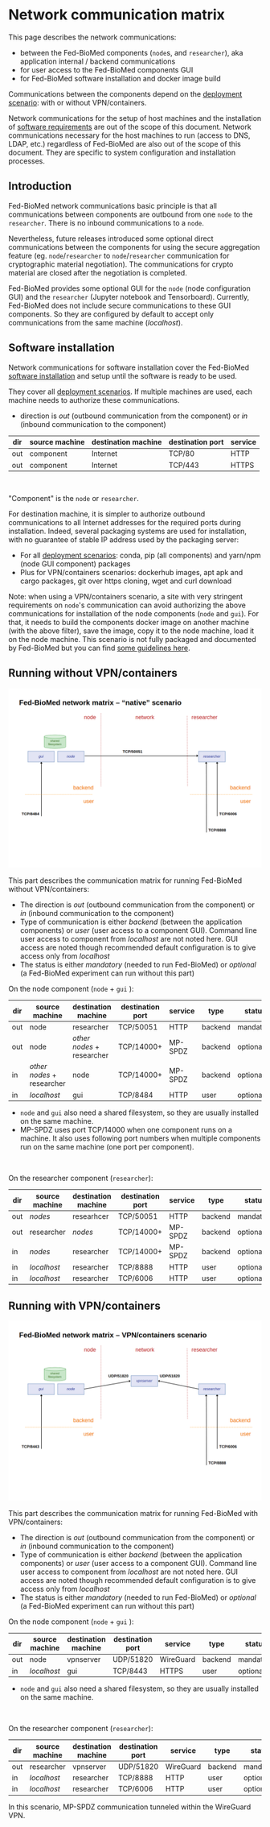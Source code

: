 # Network communication matrix

This page describes the network communications:

- between the Fed-BioMed components (`node`s, and `researcher`), aka application internal / backend communications 
- for user access to the Fed-BioMed components GUI
- for Fed-BioMed software installation and docker image build

Communications between the components depend on the [deployment scenario](./deployment.md): with or without VPN/containers.

Network communications for the setup of host machines and the installation of [software requirements](../../tutorials/installation/0-basic-software-installation.md#software-packages) are out of the scope of this document. Network communications necessary for the host machines to run (access to DNS, LDAP, etc.) regardless of Fed-BioMed are also out of the scope of this document. They are specific to system configuration and installation processes.


## Introduction

Fed-BioMed network communications basic principle is that all communications between components are outbound from one `node` to the `researcher`. There is no inbound communications to a `node`.

Nevertheless, future releases introduced some optional direct communications between the components for using the secure aggregation feature (eg. `node`/`researcher` to `node`/`researcher` communication for cryptographic material negotiation). The communications for crypto material are closed after the negotiation is completed.

Fed-BioMed provides some optional GUI for the `node` (node configuration GUI) and the `researcher` (Jupyter notebook and Tensorboard).
Currently, Fed-BioMed does not include secure communications to these GUI components. So they are configured by default to accept only communications from the same machine (*localhost*).


## Software installation

Network communications for software installation cover the Fed-BioMed [software installation](../../tutorials/installation/0-basic-software-installation.md#fed-biomed-software) and setup until the software is ready to be used.

They cover all [deployment scenarios](./deployment.md). If multiple machines are used, each machine needs to authorize these communications.

* direction is *out* (outbound communication from the component) or *in* (inbound communication to the component)

| dir | source machine | destination machine | destination port | service |
| --  | ------------   | -----------------   | --------------   | -----   |
| out | component      | Internet            | TCP/80           | HTTP    |
| out | component      | Internet            | TCP/443          | HTTPS   | 

<br>

"Component" is the `node` or `researcher`. 

For destination machine, it is simpler to authorize outbound communications to all Internet addresses for the required ports during installation. Indeed, several packaging systems are used for installation, with no guarantee of stable IP address used by the packaging server:

- For all [deployment scenarios](./deployment.md): conda, pip (all components) and yarn/npm (node GUI component) packages
- Plus for VPN/containers scenarios: dockerhub images, apt apk and cargo packages, git over https cloning, wget and curl download 

Note: when using a VPN/containers scenario, a site with very stringent requirements on `node`'s communication can avoid authorizing the above communications for installation of the node components (`node` and `gui`). For that, it needs to build the components docker image on another machine (with the above filter), save the image, copy it to the node machine, load it on the node machine. This scenario is not fully packaged and documented by Fed-BioMed but you can find [some guidelines here](https://github.com/fedbiomed/fedbiomed/blob/master/envs/vpn/README.md#specific-instructions-building-node-image-on-a-different-machine).


## Running without VPN/containers

![fedbiomed-network-matrix](../../assets/img/fedbiomed_matrix_native.png#img-centered-lr)


This part describes the communication matrix for running Fed-BioMed without VPN/containers:

* The direction is *out* (outbound communication from the component) or *in* (inbound communication to the component)
* Type of communication is either *backend* (between the application components) or *user* (user access to a component GUI). Command line user access to component from *localhost* are not noted here. GUI access are noted though recommended default configuration is to give access only from *localhost*
* The status is either *mandatory* (needed to run Fed-BioMed) or *optional* (a Fed-BioMed experiment can run without this part)

On the node component (`node` + `gui` ):

| dir | source machine | destination machine | destination port | service   | type     | status    | comment  |
| --  | ------------   | -----------------   | --------------   | -----     | ------   | --------  | ------   |
| out | node           | researcher             | TCP/50051     | HTTP      | backend  | mandatory |          |
| out | node           | *other nodes* + researcher | TCP/14000+ | MP-SPDZ   | backend  | optional  | secagg key negotation |
| in  | *other nodes* + researcher | node      | TCP/14000+       | MP-SPDZ   | backend  | optional  | secagg key negotation |
| in  | *localhost*    | gui                 | TCP/8484         | HTTP      | user     | optional  | node GUI |

* `node` and `gui` also need a shared filesystem, so they are usually installed on the same machine.
* MP-SPDZ uses port TCP/14000 when one component runs on a machine. It also uses following port numbers when multiple components run on the same machine (one port per component).

<br>

On the researcher component (`researcher`):

| dir | source machine | destination machine | destination port | service   | type     | status    | comment     |
| --  | ------------   | -----------------   | --------------   | -----     | ------   | --------  | -----       |
| out | *nodes*        | researhcer          | TCP/50051        | HTTP      | backend  | mandatory |             |
| out | researcher     | *nodes*             | TCP/14000+       | MP-SPDZ   | backend  | optional  | secagg key negotation |
| in  | *nodes*        | researcher          | TCP/14000+       | MP-SPDZ   | backend  | optional  | secagg key negotation |
| in  | *localhost*    | researcher          | TCP/8888         | HTTP      | user     | optional  | Jupyter     |
| in  | *localhost*    | researcher          | TCP/6006         | HTTP      | user     | optional  | Tensorboard |


## Running with VPN/containers

![fedbiomed-network-matrix](../../assets/img/fedbiomed_matrix_vpn.png#img-centered-lr)

This part describes the communication matrix for running Fed-BioMed with VPN/containers:

* The direction is *out* (outbound communication from the component) or *in* (inbound communication to the component)
* Type of communication is either *backend* (between the application components) or *user* (user access to a component GUI). Command line user access to component from *localhost* are not noted here. GUI access are noted though recommended default configuration is to give access only from *localhost*
* The status is either *mandatory* (needed to run Fed-BioMed) or *optional* (a Fed-BioMed experiment can run without this part)

On the node component (`node` + `gui` ):

| dir | source machine | destination machine | destination port | service   | type     | status    | comment  |
| --  | ------------   | -----------------   | --------------   | -----     | ------   | --------  | ------   |
| out | node           | vpnserver           | UDP/51820        | WireGuard | backend  | mandatory |          |
| in  | *localhost*    | gui                 | TCP/8443         | HTTPS     | user     | optional  | node GUI |

* `node` and `gui` also need a shared filesystem, so they are usually installed on the same machine.

<br>

On the researcher component (`researcher`):

| dir | source machine | destination machine | destination port | service   | type     | status    | comment     |
| --  | ------------   | -----------------   | --------------   | -----     | ------   | --------  | -----       |
| out | researcher     | vpnserver           | UDP/51820        | WireGuard | backend  | mandatory |             |
| in  | *localhost*    | researcher          | TCP/8888         | HTTP      | user     | optional  | Jupyter     |
| in  | *localhost*    | researcher          | TCP/6006         | HTTP      | user     | optional  | Tensorboard |

In this scenario, MP-SPDZ communication tunneled within the WireGuard VPN.
